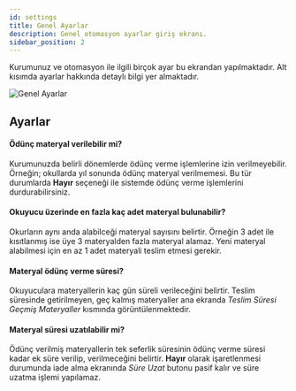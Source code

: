 ```yaml
---
id: settings
title: Genel Ayarlar
description: Genel otomasyon ayarlar giriş ekranı.
sidebar_position: 2
---
```


Kurumunuz ve otomasyon ile ilgili birçok ayar bu ekrandan yapılmaktadır. Alt kısımda ayarlar hakkında detaylı bilgi yer almaktadır.

![Genel Ayarlar](https://cdn.kutuphaneotomasyonu.web.tr/assets/docs/general-settings.png)

## Ayarlar

#### Ödünç materyal verilebilir mi?

Kurumunuzda belirli dönemlerde ödünç verme işlemlerine izin verilmeyebilir. Örneğin; okullarda yıl sonunda ödünç materyal verilmemesi. Bu tür durumlarda **Hayır** seçeneği ile sistemde ödünç verme işlemlerini durdurabilirsiniz.

#### Okuyucu üzerinde en fazla kaç adet materyal bulunabilir?

Okurların aynı anda alabilceği materyal sayısını belirtir. Örneğin 3 adet ile kısıtlanmış ise üye 3 materyalden fazla materyal alamaz. Yeni materyal alabilmesi için en az 1 adet materyali teslim etmesi gerekir.

#### Materyal ödünç verme süresi?

Okuyuculara materyallerin kaç gün süreli verileceğini belirtir. Teslim süresinde getirilmeyen, geç kalmış materyaller ana ekranda *Teslim Süresi Geçmiş Materyaller* kısmında görüntülenmektedir.

#### Materyal süresi uzatılabilir mi?

Ödünç verilmiş materyallerin tek seferlik süresinin ödünç verme süresi kadar ek süre verilip, verilmeceğini belirtir. **Hayır** olarak işaretlenmesi durumunda iade alma ekranında *Süre Uzat* butonu pasif kalır ve süre uzatma işlemi yapılamaz.